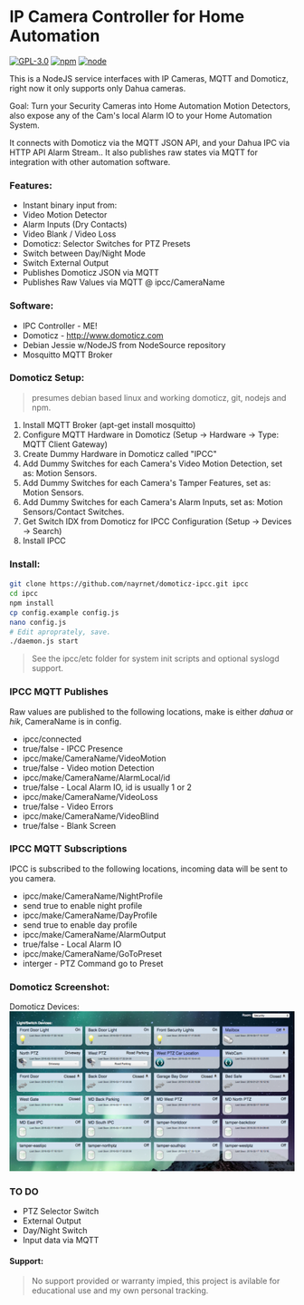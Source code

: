 # IP Camera Controller for Home Automation
[![GPL-3.0](https://img.shields.io/badge/license-GPL-blue.svg)]()
[![npm](https://img.shields.io/npm/v/npm.svg)]()
[![node](https://img.shields.io/node/v/gh-badges.svg)]()

This is a NodeJS service interfaces with IP Cameras, MQTT and Domoticz, right now it only supports only Dahua cameras.

Goal: Turn your Security Cameras into Home Automation Motion Detectors, also expose any of the Cam's local Alarm IO to your Home Automation System.

It connects with Domoticz via the MQTT JSON API, and your Dahua IPC via HTTP API Alarm Stream.. It also publishes raw states via MQTT for integration with other automation software.

### Features:
* Instant binary input from:
 * Video Motion Detector
 * Alarm Inputs (Dry Contacts)
 * Video Blank / Video Loss
* Domoticz: Selector Switches for PTZ Presets
* Switch between Day/Night Mode
* Switch External Output
* Publishes Domoticz JSON via MQTT
* Publishes Raw Values via MQTT @ ipcc/CameraName

### Software:
* IPC Controller - ME!
* Domoticz - http://www.domoticz.com
* Debian Jessie w/NodeJS from NodeSource repository
* Mosquitto MQTT Broker

### Domoticz Setup:
> presumes debian based linux and working domoticz, git, nodejs and npm.

1. Install MQTT Broker (apt-get install mosquitto)
2. Configure MQTT Hardware in Domoticz (Setup -> Hardware -> Type: MQTT Client Gateway)
3. Create Dummy Hardware in Domoticz called "IPCC"
4. Add Dummy Switches for each Camera's Video Motion Detection, set as: Motion Sensors.
5. Add Dummy Switches for each Camera's Tamper Features, set as: Motion Sensors.
6. Add Dummy Switches for each Camera's Alarm Inputs, set as: Motion Sensors/Contact Switches.
7. Get Switch IDX from Domoticz for IPCC Configuration (Setup -> Devices -> Search)
8. Install IPCC

### Install:
```bash
git clone https://github.com/nayrnet/domoticz-ipcc.git ipcc
cd ipcc
npm install
cp config.example config.js
nano config.js
# Edit aproprately, save.
./daemon.js start
```
> See the ipcc/etc folder for system init scripts and optional syslogd support.

###  IPCC MQTT Publishes
Raw values are published to the following locations, make is either *dahua* or *hik*, CameraName is in config.
* ipcc/connected
 * true/false - IPCC Presence
* ipcc/make/CameraName/VideoMotion 		
 * true/false - Video motion Detection
* ipcc/make/CameraName/AlarmLocal/id
 * true/false - Local Alarm IO, id is usually 1 or 2
* ipcc/make/CameraName/VideoLoss
 * true/false - Video Errors
* ipcc/make/CameraName/VideoBlind
 * true/false - Blank Screen

###  IPCC MQTT Subscriptions
IPCC is subscribed to the following locations, incoming data will be sent to you camera.
* ipcc/make/CameraName/NightProfile
 * send true to enable night profile
* ipcc/make/CameraName/DayProfile
 * send true to enable day profile
* ipcc/make/CameraName/AlarmOutput
 * true/false - Local Alarm IO
* ipcc/make/CameraName/GoToPreset
 * interger - PTZ Command go to Preset


### Domoticz Screenshot:
Domoticz Devices:
![Domoticz Devices](screenshots/domoticz-devices.png)

### TO DO
* PTZ Selector Switch
* External Output
* Day/Night Switch
* Input data via MQTT

#### Support:
> No support provided or warranty impied, this project is avilable for educational use and my own personal tracking.
